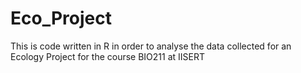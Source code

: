 # Eco_Project
This is code written in R in order to analyse the data collected for an Ecology Project for the course BIO211 at IISERT 
